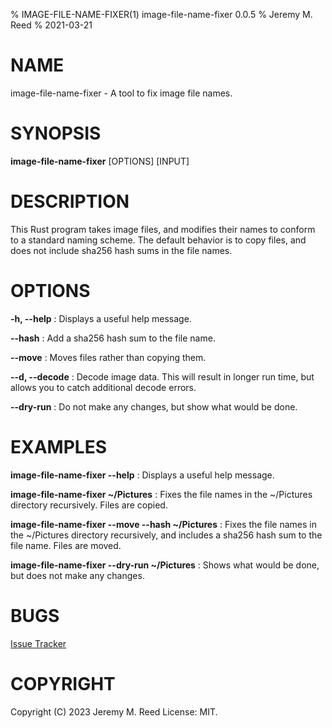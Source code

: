 % IMAGE-FILE-NAME-FIXER(1) image-file-name-fixer 0.0.5
% Jeremy M. Reed
% 2021-03-21

# NAME
image-file-name-fixer - A tool to fix image file names.

# SYNOPSIS
**image-file-name-fixer** [OPTIONS] [INPUT]

# DESCRIPTION
This Rust program takes image files, and modifies their names to conform to a standard naming scheme.
The default behavior is to copy files, and does not include sha256 hash sums in the file names.

# OPTIONS
**-h, --help**
: Displays a useful help message.

**--hash**
: Add a sha256 hash sum to the file name.

**--move**
: Moves files rather than copying them.

**--d, --decode**
: Decode image data.  This will result in longer run time, but allows you to catch additional decode errors.

**--dry-run**
: Do not make any changes, but show what would be done.

# EXAMPLES
**image-file-name-fixer --help**
: Displays a useful help message.

**image-file-name-fixer ~/Pictures**
: Fixes the file names in the ~/Pictures directory recursively.  Files are copied.

**image-file-name-fixer --move --hash ~/Pictures**
: Fixes the file names in the ~/Pictures directory recursively, and includes a sha256 hash sum to the file name.  Files are moved.  

**image-file-name-fixer --dry-run ~/Pictures**
: Shows what would be done, but does not make any changes.

# BUGS
[Issue Tracker](https://github.com/jeremymreed/image-file-name-fixer/issues)

# COPYRIGHT
Copyright (C) 2023 Jeremy M. Reed  License: MIT.
